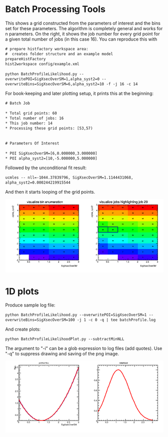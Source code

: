
# Batch Processing Tools

This shows a grid constructed from the parameters of interest and the bins set for 
these parameters. The algorithm is completely general and works for n parameters.
On the right, it shows the job number for every grid point for a given total number 
of jobs (in this case 16).
You can reproduce this with

```
# prepare histfactory workspace area:
#  creates folder structure and an example model
prepareHistFactory
hist2workspace config/example.xml

python BatchProfileLikelihood.py --overwritePOI=SigXsecOverSM=1,alpha_syst2=0 --overwriteBins=SigXsecOverSM=6,alpha_syst2=10 -f -j 16 -c 14
```

For book-keeping and later plotting setup, it prints this at the beginning:

```
# Batch Job

* Total grid points: 60
* Total number of jobs: 16
* This job number: 14
* Processing these grid points: [53,57)


# Parameters Of Interest

* POI SigXsecOverSM=[6,0.000000,3.000000]
* POI alpha_syst2=[10,-5.000000,5.000000]
```

Followed by the unconditional fit result:

```
ucmles -- nll=-1044.37839796, SigXsecOverSM=1.1144431068, alpha_syst2=0.000244219915544
```

And then it starts looping of the grid points.

![binEnumeration](images/binEnumeration2D.png)


# 1D plots

Produce sample log file:

```
python BatchProfileLikelihood.py --overwritePOI=SigXsecOverSM=1 --overwriteBins=SigXsecOverSM=100 -j 1 -c 0 -q | tee batchProfile.log
```

And create plots:

```
python BatchProfileLikelihoodPlot.py --subtractMinNLL
```

The argument to "-i" can be a glob expression to log files (add quotes). Use "-q" to 
suppress drawing and saving of the png image.

![pl1D](images/batchProfileLikelihood1D.png)

